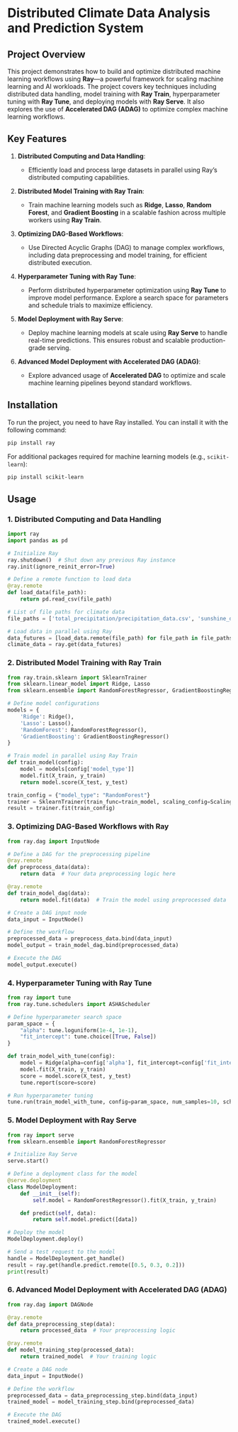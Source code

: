 # Distributed Climate Data Analysis and Prediction System

## Project Overview

This project demonstrates how to build and optimize distributed machine learning workflows using **Ray**—a powerful framework for scaling machine learning and AI workloads. The project covers key techniques including distributed data handling, model training with **Ray Train**, hyperparameter tuning with **Ray Tune**, and deploying models with **Ray Serve**. It also explores the use of **Accelerated DAG (ADAG)** to optimize complex machine learning workflows.

## Key Features
1. **Distributed Computing and Data Handling**:
   - Efficiently load and process large datasets in parallel using Ray’s distributed computing capabilities.
   
2. **Distributed Model Training with Ray Train**:
   - Train machine learning models such as **Ridge**, **Lasso**, **Random Forest**, and **Gradient Boosting** in a scalable fashion across multiple workers using **Ray Train**.

3. **Optimizing DAG-Based Workflows**:
   - Use Directed Acyclic Graphs (DAG) to manage complex workflows, including data preprocessing and model training, for efficient distributed execution.

4. **Hyperparameter Tuning with Ray Tune**:
   - Perform distributed hyperparameter optimization using **Ray Tune** to improve model performance. Explore a search space for parameters and schedule trials to maximize efficiency.

5. **Model Deployment with Ray Serve**:
   - Deploy machine learning models at scale using **Ray Serve** to handle real-time predictions. This ensures robust and scalable production-grade serving.

6. **Advanced Model Deployment with Accelerated DAG (ADAG)**:
   - Explore advanced usage of **Accelerated DAG** to optimize and scale machine learning pipelines beyond standard workflows.

## Installation

To run the project, you need to have Ray installed. You can install it with the following command:

```bash
pip install ray
```

For additional packages required for machine learning models (e.g., `scikit-learn`):

```bash
pip install scikit-learn
```

## Usage

### 1. Distributed Computing and Data Handling
```python
import ray
import pandas as pd

# Initialize Ray
ray.shutdown()  # Shut down any previous Ray instance
ray.init(ignore_reinit_error=True)

# Define a remote function to load data
@ray.remote
def load_data(file_path):
    return pd.read_csv(file_path)

# List of file paths for climate data
file_paths = ['total_precipitation/precipitation_data.csv', 'sunshine_duration/sunshine_data.csv']

# Load data in parallel using Ray
data_futures = [load_data.remote(file_path) for file_path in file_paths]
climate_data = ray.get(data_futures)
```

### 2. Distributed Model Training with Ray Train
```python
from ray.train.sklearn import SklearnTrainer
from sklearn.linear_model import Ridge, Lasso
from sklearn.ensemble import RandomForestRegressor, GradientBoostingRegressor

# Define model configurations
models = {
    'Ridge': Ridge(),
    'Lasso': Lasso(),
    'RandomForest': RandomForestRegressor(),
    'GradientBoosting': GradientBoostingRegressor()
}

# Train model in parallel using Ray Train
def train_model(config):
    model = models[config['model_type']]
    model.fit(X_train, y_train)
    return model.score(X_test, y_test)

train_config = {"model_type": "RandomForest"}
trainer = SklearnTrainer(train_func=train_model, scaling_config=ScalingConfig(num_workers=4))
result = trainer.fit(train_config)
```

### 3. Optimizing DAG-Based Workflows with Ray
```python
from ray.dag import InputNode

# Define a DAG for the preprocessing pipeline
@ray.remote
def preprocess_data(data):
    return data  # Your data preprocessing logic here

@ray.remote
def train_model_dag(data):
    return model.fit(data)  # Train the model using preprocessed data

# Create a DAG input node
data_input = InputNode()

# Define the workflow
preprocessed_data = preprocess_data.bind(data_input)
model_output = train_model_dag.bind(preprocessed_data)

# Execute the DAG
model_output.execute()
```

### 4. Hyperparameter Tuning with Ray Tune
```python
from ray import tune
from ray.tune.schedulers import ASHAScheduler

# Define hyperparameter search space
param_space = {
    "alpha": tune.loguniform(1e-4, 1e-1),
    "fit_intercept": tune.choice([True, False])
}

def train_model_with_tune(config):
    model = Ridge(alpha=config['alpha'], fit_intercept=config['fit_intercept'])
    model.fit(X_train, y_train)
    score = model.score(X_test, y_test)
    tune.report(score=score)

# Run hyperparameter tuning
tune.run(train_model_with_tune, config=param_space, num_samples=10, scheduler=ASHAScheduler())
```

### 5. Model Deployment with Ray Serve
```python
from ray import serve
from sklearn.ensemble import RandomForestRegressor

# Initialize Ray Serve
serve.start()

# Define a deployment class for the model
@serve.deployment
class ModelDeployment:
    def __init__(self):
        self.model = RandomForestRegressor().fit(X_train, y_train)

    def predict(self, data):
        return self.model.predict([data])

# Deploy the model
ModelDeployment.deploy()

# Send a test request to the model
handle = ModelDeployment.get_handle()
result = ray.get(handle.predict.remote([0.5, 0.3, 0.2]))
print(result)
```

### 6. Advanced Model Deployment with Accelerated DAG (ADAG)
```python
from ray.dag import DAGNode

@ray.remote
def data_preprocessing_step(data):
    return processed_data  # Your preprocessing logic

@ray.remote
def model_training_step(processed_data):
    return trained_model  # Your training logic

# Create a DAG node
data_input = InputNode()

# Define the workflow
preprocessed_data = data_preprocessing_step.bind(data_input)
trained_model = model_training_step.bind(preprocessed_data)

# Execute the DAG
trained_model.execute()
```
